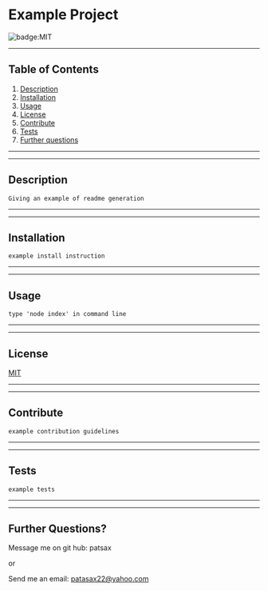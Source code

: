 
# Example Project

![badge:MIT](https://img.shields.io/badge/License-MIT-brightgreen)

---
## Table of Contents

1. [Description](#description)
2. [Installation](#installation)
3. [Usage](#usage)
4. [License](#license)
5. [Contribute](#contribute)
6. [Tests](#tests)
7. [Further questions](#questions)
---

---
## Description
```
Giving an example of readme generation
```
---

---
## Installation
```
example install instruction
```
---

---
## Usage
```
type 'node index' in command line
```
---

---
## License

[MIT](https://opensource.org/licenses/MIT)

---

---
## Contribute
```
example contribution guidelines
```
---

---
## Tests
```
example tests
```
---

---
## Further Questions?

Message me on git hub: patsax

or

Send me an email: patasax22@yahoo.com
